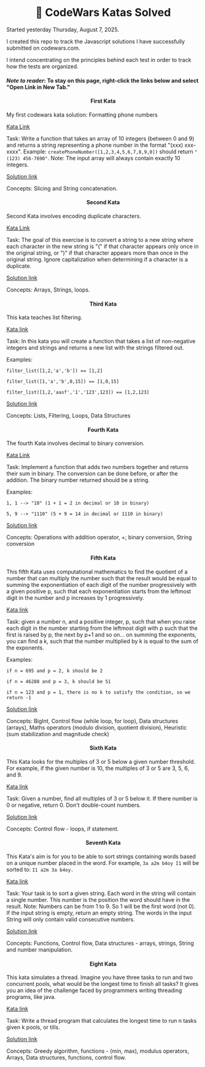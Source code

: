 <h1 align="center">🚀 CodeWars Katas Solved</h1>

Started yesterday Thursday, August 7, 2025.

I created this repo to track the Javascript solutions I have successfully submitted on codewars.com. 

I intend concentrating on the principles behind each test in order to track how the tests are organized. 

<h4><em>Note to reader</em>: To stay on this page, right-click the links below and select "Open Link in New Tab."</h4>

<h4 align="center">First Kata</h4>

My first codewars kata solution: Formatting phone numbers

[Kata Link](https://www.codewars.com/kata/525f50e3b73515a6db000b83/train/javascript)

Task: Write a function that takes an array of 10 integers (between 0 and 9) 
and returns a string representing a phone number in the format "(xxx) xxx-xxxx".
Example: ```createPhoneNumber([1,2,3,4,5,6,7,8,9,0])``` should return ```"(123) 456-7890"```.
Note: The input array will always contain exactly 10 integers.

[Solution link](js-files/phone_creator.js)

Concepts: Slicing and String concatenation. 

<h4 align="center">Second Kata</h4>

Second Kata involves encoding duplicate characters.

[Kata Link](https://www.codewars.com/kata/54b42f9314d9229fd6000d9c)

Task: The goal of this exercise is to convert a string to a new string 
where each character in the new string is "(" if that character appears 
only once in the original string, or ")" if that character appears 
more than once in the original string. Ignore capitalization when 
determining if a character is a duplicate. 

[Solution link](js-files/duplicate_encoder.js)

Concepts: Arrays, Strings, loops. 

<h4 align="center">Third Kata</h4>

This kata teaches list filtering. 

[Kata link](https://www.codewars.com/kata/53dbd5315a3c69eed20002dd/train/javascript)

Task: In this kata you will create a function that takes a list of non-negative 
integers and strings and returns a new list with the strings filtered out. 

Examples:

```filter_list([1,2,'a','b']) == [1,2]```

```filter_list([1,'a','b',0,15]) == [1,0,15]```

```filter_list([1,2,'aasf','1','123',123]) == [1,2,123]```

[Solution link](js-files/list_filtering.js)

Concepts: Lists, Filtering, Loops, Data Structures

<h4 align="center">Fourth Kata</h4>

The fourth Kata involves decimal to binary conversion. 

[Kata Link](https://www.codewars.com/kata/551f37452ff852b7bd000139/train/javascript)

Task: Implement a function that adds two numbers together and returns their sum in binary. The conversion can be done before, or after the addition. The binary number returned should be a string.

Examples: 

```1, 1 --> "10" (1 + 1 = 2 in decimal or 10 in binary)```

```5, 9 --> "1110" (5 + 9 = 14 in decimal or 1110 in binary)```

[Solution link](js-files/binary_addition.js)

Concepts: Operations with addition operator, +; binary conversion, String conversion

<h4 align="center"> Fifth Kata </h4>

This fifth Kata uses computational mathematics to find the quotient of a number that can 
multiply the number such that the result would be equal to summing the exponentiation 
of each digit of the number progressively with a given positive p, such that each
exponentiation starts from the leftmost digit in the number and p increases by 1 progressively. 

[Kata link](https://www.codewars.com/kata/5552101f47fc5178b1000050/solutions/javascript)

Task: given a number n, and a positive integer, p, such that when you raise each digit
in the number starting from the leftmost digit with p such that the first is raised by p, the next by p+1 and so on... on summing the exponents, you can find a k, such that the number multiplied by k is equal to the sum of the exponents. 

Examples:

```if n = 695 and p = 2, k should be 2``` 

```if n = 46288 and p = 3, k should be 51```

```if n = 123 and p = 1, there is no k to satisfy the condition, so we return -1```

[Solution link](js-files/digits_play.js)


Concepts: BigInt, Control flow (while loop, for loop), Data structures (arrays), Maths operators (modulo division, quotient division), Heuristic (sum stabilization and magnitude check)  

<h4 align="center"> Sixth Kata </h4>

This Kata looks for the multiples of 3 or 5 below a given number threshold. For example,
if the given number is 10, the multiples of 3 or 5 are 3, 5, 6, and 9. 

[Kata link](https://www.codewars.com/kata/514b92a657cdc65150000006/javascript
)

Task: Given a number, find all multiples of 3 or 5 below it. If there number is 0
or negative, return 0. Don't double-count numbers. 

[Solution link](js-files/multiple35.js)

Concepts: Control flow - loops, if statement.

<h4 align="center"> Seventh Kata </h4>

This Kata's aim is for you to be able to sort strings containing words based on a 
unique number placed in the word. For example, ```3a a2m b4oy I1``` will be sorted to:
```I1 a2m 3a b4oy.``` 

[Kata link](https://www.codewars.com/kata/55c45be3b2079eccff00010f/javascript)

Task: Your task is to sort a given string. Each word in the string will contain 
a single number. This number is the position the word should have in the result.
Note: Numbers can be from 1 to 9. So 1 will be the first word (not 0).
If the input string is empty, return an empty string. The words in the input String 
will only contain valid consecutive numbers.

[Solution link](js-files/your_order.js)

Concepts: Functions, Control flow, Data structures - arrays, strings, String and number manipulation. 

<h4 align="center"> Eight Kata </h4>

 This kata simulates a thread. Imagine you have three tasks to run and two concurrent pools, what would be the longest time to finish all tasks? It gives you an idea of the challenge faced by programmers writing threading programs, like java. 

[Kata link](https://www.codewars.com/kata/57b06f90e298a7b53d000147/javascript)

Task: Write a thread program that calculates the longest time to run n tasks given 
k pools, or tills. 

[Solution link](js-files/threadpool.js)

Concepts: Greedy algorithm, functions - (min, max), modulus operators, Arrays, Data structures, functions, control flow.  